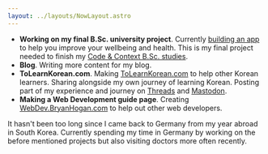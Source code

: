 ```yaml
---
layout: ../layouts/NowLayout.astro
---
```

- **Working on my final B.Sc. university project**. Currently [building an app](/blog/coco-final-dev-diary) to help you improve your wellbeing and health. This is my final project needed to finish my [Code & Context B.Sc. studies](/blog/what-is-coco).
- **Blog**. Writing more content for my blog.
- **ToLearnKorean.com**. Making [ToLearnKorean.com](https://tolearnkorean.com/) to help other Korean learners. Sharing alongside my own journey of learning Korean. Posting part of my experience and journey on [Threads](https://www.threads.net/@bryanhoganme) and [Mastodon](https://mastodon.social/@BryanHogan).
- **Making a Web Development guide page**. Creating [WebDev.BryanHogan.com](https://webdev.bryanhogan.com/) to help out other web developers.

It hasn't been too long since I came back to Germany from my year abroad in South Korea. Currently spending my time in Germany by working on the before mentioned projects but also visiting doctors more often recently.   

